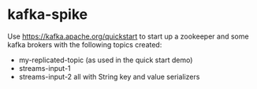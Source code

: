 # kafka-spike

Use https://kafka.apache.org/quickstart to start up a zookeeper and some kafka brokers with the following topics created:
- my-replicated-topic (as used in the quick start demo)
- streams-input-1
- streams-input-2
all with String key and value serializers
